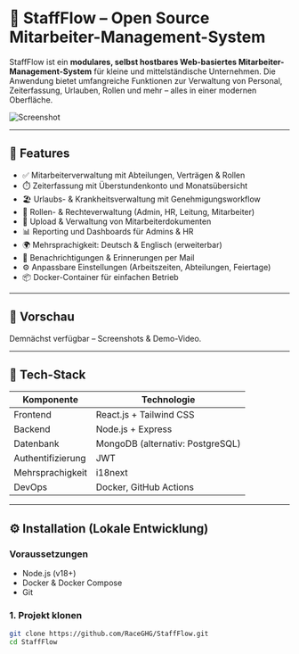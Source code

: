 # 👥 StaffFlow – Open Source Mitarbeiter-Management-System

StaffFlow ist ein **modulares, selbst hostbares Web-basiertes Mitarbeiter-Management-System** für kleine und mittelständische Unternehmen. Die Anwendung bietet umfangreiche Funktionen zur Verwaltung von Personal, Zeiterfassung, Urlauben, Rollen und mehr – alles in einer modernen Oberfläche.

![Screenshot](preview.png) <!-- optional -->

---

## 🚀 Features

- ✅ Mitarbeiterverwaltung mit Abteilungen, Verträgen & Rollen
- ⏱️ Zeiterfassung mit Überstundenkonto und Monatsübersicht
- 🏖️ Urlaubs- & Krankheitsverwaltung mit Genehmigungsworkflow
- 🔐 Rollen- & Rechteverwaltung (Admin, HR, Leitung, Mitarbeiter)
- 📁 Upload & Verwaltung von Mitarbeiterdokumenten
- 📊 Reporting und Dashboards für Admins & HR
- 🌍 Mehrsprachigkeit: Deutsch & Englisch (erweiterbar)
- 🔔 Benachrichtigungen & Erinnerungen per Mail
- ⚙️ Anpassbare Einstellungen (Arbeitszeiten, Abteilungen, Feiertage)
- 📦 Docker-Container für einfachen Betrieb

---

## 📸 Vorschau

Demnächst verfügbar – Screenshots & Demo-Video.

---

## 🧱 Tech-Stack

| Komponente     | Technologie        |
|----------------|--------------------|
| Frontend       | React.js + Tailwind CSS |
| Backend        | Node.js + Express |
| Datenbank      | MongoDB (alternativ: PostgreSQL) |
| Authentifizierung | JWT |
| Mehrsprachigkeit | i18next |
| DevOps         | Docker, GitHub Actions |

---

## ⚙️ Installation (Lokale Entwicklung)

### Voraussetzungen

- Node.js (v18+)
- Docker & Docker Compose
- Git

### 1. Projekt klonen

```bash
git clone https://github.com/RaceGHG/StaffFlow.git
cd StaffFlow
